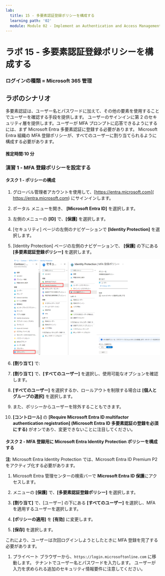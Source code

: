 ```yaml
---
lab:
  title: 15 - 多要素認証登録ポリシーを構成する
  learning path: '02'
  module: Module 02 - Implement an Authentication and Access Management Solution
---
```


# ラボ 15 - 多要素認証登録ポリシーを構成する

### ログインの種類 = Microsoft 365 管理

## ラボのシナリオ

多要素認証は、ユーザー名とパスワードに加えて、その他の要素を使用することでユーザーを確認する手段を提供します。 ユーザーのサインインに第 2 のセキュリティ層を提供します。ユーザーが MFA プロンプトに応答できるようにするには、まず Microsoft Entra 多要素認証に登録する必要があります。 Microsoft Entra 組織の MFA 登録ポリシーが、すべてのユーザーに割り当てられるように構成する必要があります。

#### 推定時間:10 分

### 演習 1 - MFA 登録ポリシーを設定する

#### タスク 1 - ポリシーの構成

1. グローバル管理者アカウントを使用して、[https://entra.microsoft.com]( https://entra.microsoft.com) にサインインします。

2. ポータル メニューを開き、 **[Microsoft Entra ID]** を選択します。

3. 左側のメニューの **[ID]** で、**[保護]** を選択します。

4. [セキュリティ] ページの左側のナビゲーションで **[Identity Protection]** を選択します。

5. [Identity Protection] ページの左側のナビゲーションで、 **[保護]** の下にある **[多要素認証登録ポリシー]** を選択します。

    ![参照パスが強調表示された [MFA 登録ポリシー] ページを表示する画面イメージ](./media/lp2-mod4-browse-to-mfa-registration-policy.png)

6. **[割り当て]** で:

7. **[割り当て]** で、**[すべてのユーザー]** を選択し、使用可能なオプションを確認します。

8. **[すべてのユーザー]** を選択するか、ロールアウトを制限する場合は **[個人と グループの選択]** を選択します。

9. また、ポリシーからユーザーを除外することもできます。

10. **[コントロール]** の **[Require Microsoft Entra ID multifactor authentication registration] (Microsoft Entra ID 多要素認証の登録を必須にする)** がオンであり、変更できないことに注目してください。


#### タスク 2 - MFA 登録用に Microsoft Entra Identity Protection ポリシーを構成する

**注**: Microsoft Entra Identity Protection では、Microsoft Entra ID Premium P2 をアクティブ化する必要があります。 

1. Microsoft Entra 管理センターの検索バーで **Microsoft Entra ID 保護**にアクセスします。

1. メニューの **[保護]** で、**[多要素認証登録ポリシー]** を選択します。

1. **[割り当て]** で、[ユーザー] の下にある **[すべてのユーザー]** を選択し、MFA を適用するユーザーを選択します。

1. **[ポリシーの適用]** を **[有効]** に変更します。

1. **[保存]** を選択します。

これにより、ユーザーは次回ログインしようとしたときに MFA 登録を完了する必要があります。

1. プライベート ブラウザーから、`https://login.microsoftonline.com` に移動します。 テナントでユーザー名とパスワードを入力します。  ユーザーが入力を求められる追加のセキュリティ情報要件に注意してください。

